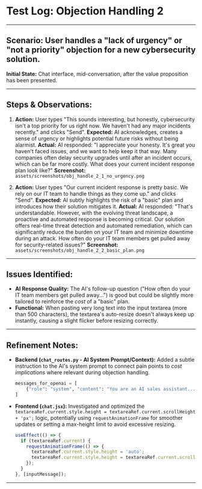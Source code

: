 # Test Log: Objection Handling 2

---

## Scenario: User handles a "lack of urgency" or "not a priority" objection for a new cybersecurity solution.

**Initial State:** Chat interface, mid-conversation, after the value proposition has been presented.

---

## Steps & Observations:

1.  **Action:** User types "This sounds interesting, but honestly, cybersecurity isn't a top priority for us right now. We haven't had any major incidents recently." and clicks "Send".
    **Expected:** AI acknowledges, creates a sense of urgency or highlights potential future risks without being alarmist.
    **Actual:** AI responded: "I appreciate your honesty. It's great you haven't faced issues, and we want to help keep it that way. Many companies often delay security upgrades until after an incident occurs, which can be far more costly. What does your current incident response plan look like?"
    **Screenshot:** `assets/screenshots/obj_handle_2_1_no_urgency.png`

2.  **Action:** User types "Our current incident response is pretty basic. We rely on our IT team to handle things as they come up." and clicks "Send".
    **Expected:** AI subtly highlights the risk of a "basic" plan and introduces how their solution mitigates it.
    **Actual:** AI responded: "That's understandable. However, with the evolving threat landscape, a proactive and automated response is becoming critical. Our solution offers real-time threat detection and automated remediation, which can significantly reduce the burden on your IT team and minimize downtime during an attack. How often do your IT team members get pulled away for security-related issues?"
    **Screenshot:** `assets/screenshots/obj_handle_2_2_basic_plan.png`

---

## Issues Identified:

* **AI Response Quality:** The AI's follow-up question ("How often do your IT team members get pulled away...") is good but could be slightly more tailored to reinforce the *cost* of a "basic" plan.
* **Functional:** When pasting very long text into the input textarea (more than 500 characters), the textarea's auto-resize doesn't always keep up instantly, causing a slight flicker before resizing correctly.

---

## Refinement Notes:

* **Backend (`chat_routes.py` - AI System Prompt/Context):** Added a subtle instruction to the AI's system prompt to connect pain points to *cost implications* where relevant during objection handling.
    ```python
    messages_for_openai = [
        {"role": "system", "content": "You are an AI sales assistant... When handling objections, connect current pain points or risks to their potential financial/operational cost to the user's business."}
    ]
    ```
* **Frontend (`chat.jsx`):** Investigated and optimized the `textareaRef.current.style.height = textareaRef.current.scrollHeight + 'px';` logic, potentially using `requestAnimationFrame` for smoother updates or setting a max-height limit to avoid excessive resizing.
    ```javascript
    useEffect(() => {
      if (textareaRef.current) {
        requestAnimationFrame(() => {
          textareaRef.current.style.height = 'auto';
          textareaRef.current.style.height = textareaRef.current.scrollHeight + 'px';
        });
      }
    }, [inputMessage]);
    ```

---